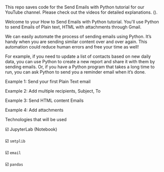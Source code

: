 This repo saves code for the Send Emails with Python tutorial for our YouTube channel. Please check out the videos for detailed explanations. ().

Welcome to your How to Send Emails with Python tutorial. You'll use Python to send Emails of Plain text, HTML with attachments through Gmail.

We can easily automate the process of sending emails using Python. It’s handy when you are sending similar content over and over again. This automation could reduce human errors and free your time as well!

For example, if you need to update a list of contacts based on new daily data, you can use Python to create a new report and share it with them by sending emails. Or, if you have a Python program that takes a long time to run, you can ask Python to send you a reminder email when it’s done.

Example 1: Send your first Plain Text email

Example 2: Add multiple recipients, Subject, To

Example 3: Send HTML content Emails

Example 4: Add attachments

Technologies that will be used

☑️ JupyterLab (Notebook)

☑️ `smtplib`

☑️ `email`

☑️ `pandas`
